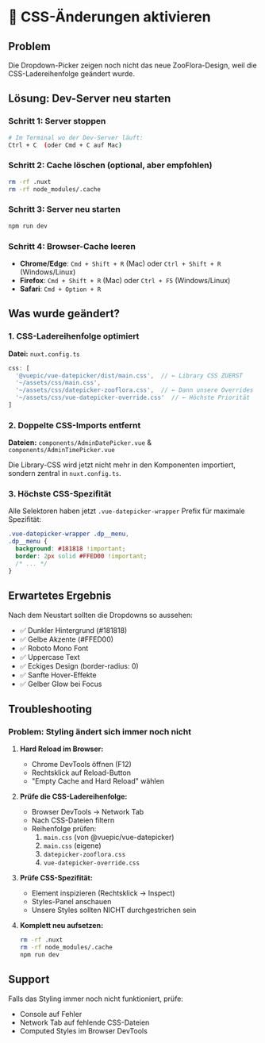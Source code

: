 # 🎨 CSS-Änderungen aktivieren

## Problem
Die Dropdown-Picker zeigen noch nicht das neue ZooFlora-Design, weil die CSS-Ladereihenfolge geändert wurde.

## Lösung: Dev-Server neu starten

### Schritt 1: Server stoppen
```bash
# Im Terminal wo der Dev-Server läuft:
Ctrl + C  (oder Cmd + C auf Mac)
```

### Schritt 2: Cache löschen (optional, aber empfohlen)
```bash
rm -rf .nuxt
rm -rf node_modules/.cache
```

### Schritt 3: Server neu starten
```bash
npm run dev
```

### Schritt 4: Browser-Cache leeren
- **Chrome/Edge**: `Cmd + Shift + R` (Mac) oder `Ctrl + Shift + R` (Windows/Linux)
- **Firefox**: `Cmd + Shift + R` (Mac) oder `Ctrl + F5` (Windows/Linux)
- **Safari**: `Cmd + Option + R`

## Was wurde geändert?

### 1. CSS-Ladereihenfolge optimiert
**Datei:** `nuxt.config.ts`

```typescript
css: [
  '@vuepic/vue-datepicker/dist/main.css',  // ← Library CSS ZUERST
  '~/assets/css/main.css', 
  '~/assets/css/datepicker-zooflora.css',  // ← Dann unsere Overrides
  '~/assets/css/vue-datepicker-override.css'  // ← Höchste Priorität
]
```

### 2. Doppelte CSS-Imports entfernt
**Dateien:** `components/AdminDatePicker.vue` & `components/AdminTimePicker.vue`

Die Library-CSS wird jetzt nicht mehr in den Komponenten importiert, sondern zentral in `nuxt.config.ts`.

### 3. Höchste CSS-Spezifität
Alle Selektoren haben jetzt `.vue-datepicker-wrapper` Prefix für maximale Spezifität:

```css
.vue-datepicker-wrapper .dp__menu,
.dp__menu {
  background: #181818 !important;
  border: 2px solid #FFED00 !important;
  /* ... */
}
```

## Erwartetes Ergebnis

Nach dem Neustart sollten die Dropdowns so aussehen:
- ✅ Dunkler Hintergrund (#181818)
- ✅ Gelbe Akzente (#FFED00)
- ✅ Roboto Mono Font
- ✅ Uppercase Text
- ✅ Eckiges Design (border-radius: 0)
- ✅ Sanfte Hover-Effekte
- ✅ Gelber Glow bei Focus

## Troubleshooting

### Problem: Styling ändert sich immer noch nicht

1. **Hard Reload im Browser:**
   - Chrome DevTools öffnen (F12)
   - Rechtsklick auf Reload-Button
   - "Empty Cache and Hard Reload" wählen

2. **Prüfe die CSS-Ladereihenfolge:**
   - Browser DevTools → Network Tab
   - Nach CSS-Dateien filtern
   - Reihenfolge prüfen:
     1. `main.css` (von @vuepic/vue-datepicker)
     2. `main.css` (eigene)
     3. `datepicker-zooflora.css`
     4. `vue-datepicker-override.css`

3. **Prüfe CSS-Spezifität:**
   - Element inspizieren (Rechtsklick → Inspect)
   - Styles-Panel anschauen
   - Unsere Styles sollten NICHT durchgestrichen sein

4. **Komplett neu aufsetzen:**
   ```bash
   rm -rf .nuxt
   rm -rf node_modules/.cache
   npm run dev
   ```

## Support

Falls das Styling immer noch nicht funktioniert, prüfe:
- Console auf Fehler
- Network Tab auf fehlende CSS-Dateien
- Computed Styles im Browser DevTools


